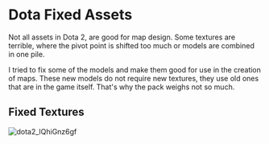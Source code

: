 # Dota Fixed Assets
Not all assets in Dota 2, are good for map design. Some textures are terrible, where the pivot point is shifted too much or models are combined in one pile.

I tried to fix some of the models and make them good for use in the creation of maps. These new models do not require new textures, they use old ones that are in the game itself. That's why the pack weighs not so much.

## Fixed Textures
![dota2_lQhiGnz6gf](https://github.com/withvoidwithin/dota_fixed_assets/assets/92968799/51b55e6f-e4b8-446f-90de-1d5ac2af45c9)
